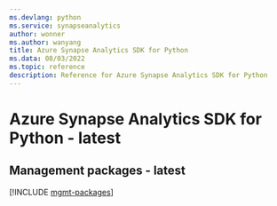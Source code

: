 ```yaml
---
ms.devlang: python
ms.service: synapseanalytics
author: wonner
ms.author: wanyang
title: Azure Synapse Analytics SDK for Python
ms.data: 08/03/2022
ms.topic: reference
description: Reference for Azure Synapse Analytics SDK for Python
---
```

# Azure Synapse Analytics SDK for Python - latest

## Management packages - latest
[!INCLUDE [mgmt-packages](synapse-analytics-mgmt-index.md)]
